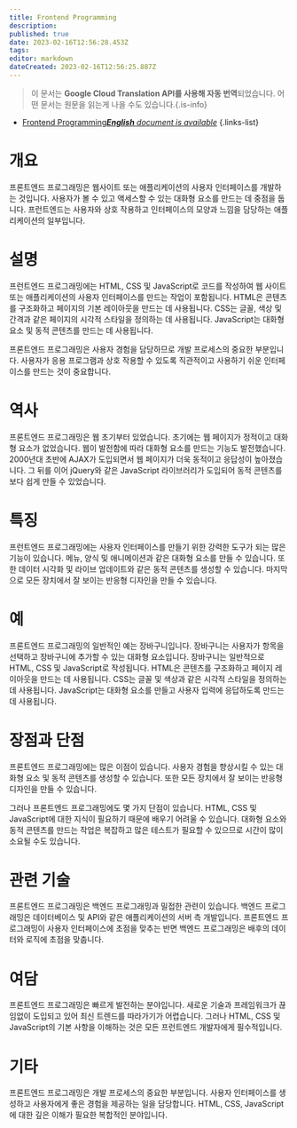 ```yaml
---
title: Frontend Programming
description: 
published: true
date: 2023-02-16T12:56:28.453Z
tags: 
editor: markdown
dateCreated: 2023-02-16T12:56:25.887Z
---
```


> 이 문서는 **Google Cloud Translation API를 사용해 자동 번역**되었습니다.
어떤 문서는 원문을 읽는게 나을 수도 있습니다.{.is-info}



- [Frontend Programming***English** document is available*](/en/Knowledge-base/Dictionary/frontend-programming)
{.links-list}


# 개요
프론트엔드 프로그래밍은 웹사이트 또는 애플리케이션의 사용자 인터페이스를 개발하는 것입니다. 사용자가 볼 수 있고 액세스할 수 있는 대화형 요소를 만드는 데 중점을 둡니다. 프런트엔드는 사용자와 상호 작용하고 인터페이스의 모양과 느낌을 담당하는 애플리케이션의 일부입니다.

# 설명
프런트엔드 프로그래밍에는 HTML, CSS 및 JavaScript로 코드를 작성하여 웹 사이트 또는 애플리케이션의 사용자 인터페이스를 만드는 작업이 포함됩니다. HTML은 콘텐츠를 구조화하고 페이지의 기본 레이아웃을 만드는 데 사용됩니다. CSS는 글꼴, 색상 및 간격과 같은 페이지의 시각적 스타일을 정의하는 데 사용됩니다. JavaScript는 대화형 요소 및 동적 콘텐츠를 만드는 데 사용됩니다.

프론트엔드 프로그래밍은 사용자 경험을 담당하므로 개발 프로세스의 중요한 부분입니다. 사용자가 응용 프로그램과 상호 작용할 수 있도록 직관적이고 사용하기 쉬운 인터페이스를 만드는 것이 중요합니다.

# 역사
프론트엔드 프로그래밍은 웹 초기부터 있었습니다. 초기에는 웹 페이지가 정적이고 대화형 요소가 없었습니다. 웹이 발전함에 따라 대화형 요소를 만드는 기능도 발전했습니다. 2000년대 초반에 AJAX가 도입되면서 웹 페이지가 더욱 동적이고 응답성이 높아졌습니다. 그 뒤를 이어 jQuery와 같은 JavaScript 라이브러리가 도입되어 동적 콘텐츠를 보다 쉽게 만들 수 있었습니다.

# 특징
프런트엔드 프로그래밍에는 사용자 인터페이스를 만들기 위한 강력한 도구가 되는 많은 기능이 있습니다. 메뉴, 양식 및 애니메이션과 같은 대화형 요소를 만들 수 있습니다. 또한 데이터 시각화 및 라이브 업데이트와 같은 동적 콘텐츠를 생성할 수 있습니다. 마지막으로 모든 장치에서 잘 보이는 반응형 디자인을 만들 수 있습니다.

# 예
프론트엔드 프로그래밍의 일반적인 예는 장바구니입니다. 장바구니는 사용자가 항목을 선택하고 장바구니에 추가할 수 있는 대화형 요소입니다. 장바구니는 일반적으로 HTML, CSS 및 JavaScript로 작성됩니다. HTML은 콘텐츠를 구조화하고 페이지 레이아웃을 만드는 데 사용됩니다. CSS는 글꼴 및 색상과 같은 시각적 스타일을 정의하는 데 사용됩니다. JavaScript는 대화형 요소를 만들고 사용자 입력에 응답하도록 만드는 데 사용됩니다.

# 장점과 단점
프론트엔드 프로그래밍에는 많은 이점이 있습니다. 사용자 경험을 향상시킬 수 있는 대화형 요소 및 동적 콘텐츠를 생성할 수 있습니다. 또한 모든 장치에서 잘 보이는 반응형 디자인을 만들 수 있습니다.

그러나 프론트엔드 프로그래밍에도 몇 가지 단점이 있습니다. HTML, CSS 및 JavaScript에 대한 지식이 필요하기 때문에 배우기 어려울 수 있습니다. 대화형 요소와 동적 콘텐츠를 만드는 작업은 복잡하고 많은 테스트가 필요할 수 있으므로 시간이 많이 소요될 수도 있습니다.

# 관련 기술
프론트엔드 프로그래밍은 백엔드 프로그래밍과 밀접한 관련이 있습니다. 백엔드 프로그래밍은 데이터베이스 및 API와 같은 애플리케이션의 서버 측 개발입니다. 프론트엔드 프로그래밍이 사용자 인터페이스에 초점을 맞추는 반면 백엔드 프로그래밍은 배후의 데이터와 로직에 초점을 맞춥니다.

# 여담
프론트엔드 프로그래밍은 빠르게 발전하는 분야입니다. 새로운 기술과 프레임워크가 끊임없이 도입되고 있어 최신 트렌드를 따라가기가 어렵습니다. 그러나 HTML, CSS 및 JavaScript의 기본 사항을 이해하는 것은 모든 프런트엔드 개발자에게 필수적입니다.

# 기타
프론트엔드 프로그래밍은 개발 프로세스의 중요한 부분입니다. 사용자 인터페이스를 생성하고 사용자에게 좋은 경험을 제공하는 일을 담당합니다. HTML, CSS, JavaScript에 대한 깊은 이해가 필요한 복합적인 분야입니다.